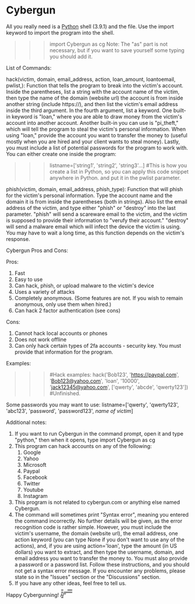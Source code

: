 # Cybergun

All you really need is a [Python](python.org) shell (3.9.1) and the file. Use the import keyword to import the program into the shell.

>>> import Cybergun as cg
Note: The "as" part is not necessary, but if you want to save yourself some typing you should add it.

List of Commands:

hack(victim, domain, email_address, action, loan_amount, loantoemail, pwlist,):
Function that tells the program to break into the victim's account.
Inside the parentheses, list a string with the account name of the victim,
then type the name of the domain (website url) the account is from inside another
string (include https://), and then list the victim's email address inside the third argument. In the fourth argument, list a keyword.
One built-in keyword is "loan," where you are able to draw money from the victim's account into another account.
Another built-in you can use is "pi_theft," which will tell the
program to steal the victim's personal information. When using "loan," provide the account you want to transfer the money to (useful mostly when you are hired and your client wants to steal money). Lastly, you must include a list
of potential passwords for the program to work with. You can either
create one inside the program:
>>> listname=['string1', 'string2', 'string3'...]
>>> #This is how you create a list in Python, so you can apply this code snippet anywhere in Python.
and put it in the pwlist parameter.

phish(victim, domain, email_address, phish_type): Function that will phish for the victim's personal
information. Type the account name and the domain it is from inside the
parentheses (both in strings). Also list the email address of the victim, and type either "phish" or "destroy" into the last parameter. "phish" will send a scareware email to the victim, and the victim is supposed to provide their information to "verufy their account." "destroy" will send a malware email which will infect the device the victim is using. You may have to wait a long time, as this function depends on the
victim's response.
    
    
Cybergun Pros and Cons:

Pros:
1. Fast
2. Easy to use
3. Can hack, phish, or upload malware to the victim's device
4. Uses a variety of attacks
5. Completely anonymous. (Some features are not. If you wish to remain anonymous, only use them when hired.)
6. Can hack 2 factor authentication (see cons)

Cons:
1. Cannot hack local accounts or phones
2. Does not work offline
3. Can only hack certain types of 2fa accounts - security key. You must provide that information for the program.


Examples:
>>> #Hack examples:
>>> hack('Bob123', 'https://paypal.com', 'Bob123@yahoo.com', 'loan', '10000', 'jack12345@yahoo.com', ['qwerty', 'abcde', 'qwerty123'])
>>> #Unfinished.

Some passwords you may want to use:
listname=['qwerty', 'qwerty123', 'abc123', 'password', 'password123', *name of victim*]

Additional notes:

1. If you want to run Cybergun in the command prompt, open it and type "python," then when it opens, type import Cybergun as cg
2. This program can hack accounts on any of the following:
    1. Google
    2. Yahoo
    3. Microsoft
    4. Paypal
    5. Facebook
    6. Twitter
    7. Youtube
    8. Instagram
3. This program is not related to cybergun.com or anything else named Cybergun.
4. The command will sometimes print "Syntax error", meaning you entered the command incorrectly. No further details will be given, as the error recognition code is rather simple. However, you must include the victim's username, the domain (website url), the email address, one action keyword (you can type None if you don't want to use any of the actions), and, if you are using action='loan', type the amount (in US dollars) you want to extract, and then type the username, domain, and email address you want to transfer the money to. You must also provide a password or a password list. Follow these instructions, and you should not get a syntax error message. If you encounter any problems, please state so in the "Issues" section or the "Discussions" section.
5. If you have any other ideas, feel free to tell us.

Happy Cybergunning!
/̵͇̿̿/’̿’̿ ̿ ̿̿ ̿̿ ̿̿
